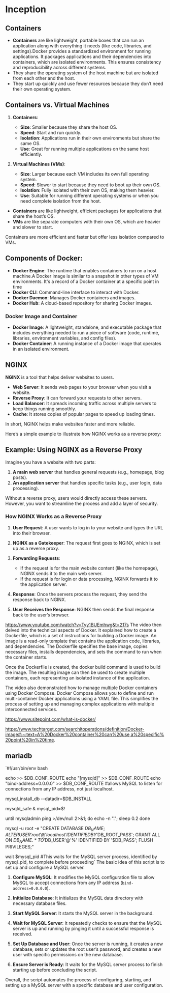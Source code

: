 # Inception

## **Containers**
- **Containers** are like lightweight, portable boxes that can run an application along with everything it needs (like code, libraries, and settings).Docker provides a standardized environment for running applications. It packages applications and their dependencies into containers, which are isolated environments. This ensures consistency and reproducibility across different systems.
- They share the operating system of the host machine but are isolated from each other and the host.
- They start up quickly and use fewer resources because they don’t need their own operating system.

## **Containers vs. Virtual Machines**

1. **Containers**:
   - **Size**: Smaller because they share the host OS.
   - **Speed**: Start and run quickly.
   - **Isolation**: Applications run in their own environments but share the same OS.
   - **Use**: Great for running multiple applications on the same host efficiently.

2. **Virtual Machines (VMs)**:
   - **Size**: Larger because each VM includes its own full operating system.
   - **Speed**: Slower to start because they need to boot up their own OS.
   - **Isolation**: Fully isolated with their own OS, making them heavier.
   - **Use**: Suitable for running different operating systems or when you need complete isolation from the host.


- **Containers** are like lightweight, efficient packages for applications that share the host’s OS.
- **VMs** are like separate computers with their own OS, which are heavier and slower to start. 

Containers are more efficient and faster but offer less isolation compared to VMs.



## **Components of Docker**:
  - **Docker Engine**: The runtime that enables containers to run on a host machine.A Docker image is similar to a snapshot in other types of VM environments. It's a record of a Docker container at a specific point in time
  - **Docker CLI**: Command-line interface to interact with Docker.
  - **Docker Daemon**: Manages Docker containers and images.
  - **Docker Hub**: A cloud-based repository for sharing Docker images.

### **Docker Image and Container**
- **Docker Image**: A lightweight, standalone, and executable package that includes everything needed to run a piece of software (code, runtime, libraries, environment variables, and config files).
- **Docker Container**: A running instance of a Docker image that operates in an isolated environment.


## **NGINX**

**NGINX** is a tool that helps deliver websites to users. 

- **Web Server**: It sends web pages to your browser when you visit a website.
- **Reverse Proxy**: It can forward your requests to other servers.
- **Load Balancer**: It spreads incoming traffic across multiple servers to keep things running smoothly.
- **Cache**: It stores copies of popular pages to speed up loading times.

In short, NGINX helps make websites faster and more reliable.


Here’s a simple example to illustrate how NGINX works as a reverse proxy:

## **Example: Using NGINX as a Reverse Proxy**

Imagine you have a website with two parts:

1. **A main web server** that handles general requests (e.g., homepage, blog posts).
2. **An application server** that handles specific tasks (e.g., user login, data processing).

Without a reverse proxy, users would directly access these servers. However, you want to streamline the process and add a layer of security.

### **How NGINX Works as a Reverse Proxy**

1. **User Request**: A user wants to log in to your website and types the URL into their browser.
   
2. **NGINX as a Gatekeeper**: The request first goes to NGINX, which is set up as a reverse proxy.

3. **Forwarding Requests**:
   - If the request is for the main website content (like the homepage), NGINX sends it to the main web server.
   - If the request is for login or data processing, NGINX forwards it to the application server.

4. **Response**: Once the servers process the request, they send the response back to NGINX.

5. **User Receives the Response**: NGINX then sends the final response back to the user’s browser.

https://www.youtube.com/watch?v=Tyy1BUEmhwg&t=217s
The video then delved into the technical aspects of Docker. It explained how to create a Dockerfile, which is a set of instructions for building a Docker image. An image is a read-only template that contains the application code, libraries, and dependencies. The Dockerfile specifies the base image, copies necessary files, installs dependencies, and sets the command to run when the container starts.

Once the Dockerfile is created, the docker build command is used to build the image. The resulting image can then be used to create multiple containers, each representing an isolated instance of the application.

The video also demonstrated how to manage multiple Docker containers using Docker Compose. Docker Compose allows you to define and run multi-container Docker applications using a YAML file. This simplifies the process of setting up and managing complex applications with multiple interconnected services.

https://www.sitepoint.com/what-is-docker/

https://www.techtarget.com/searchitoperations/definition/Docker-image#:~:text=A%20Docker%20container%20can%20use,a%20specific%20point%20in%20time.


## mariadb
`#!/usr/bin/env bash

echo >> $DB_CONF_ROUTE
echo "[mysqld]" >> $DB_CONF_ROUTE
echo "bind-address=0.0.0.0" >> $DB_CONF_ROUTE #allows MySQL to listen for connections from any IP address, not just localhost.

mysql_install_db --datadir=$DB_INSTALL

mysqld_safe &
mysql_pid=$!

until mysqladmin ping >/dev/null 2>&1; do
  echo -n "."; sleep 0.2
done

mysql -u root -e "CREATE DATABASE $DB_NAME;
    ALTER USER 'root'@'localhost' IDENTIFIED BY '$DB_ROOT_PASS';
    GRANT ALL ON $DB_NAME.* TO '$DB_USER'@'%' IDENTIFIED BY '$DB_PASS';
    FLUSH PRIVILEGES;"

wait $mysql_pid #This waits for the MySQL server process, identified by mysql_pid, to complete before proceeding`
The basic idea of this script is to set up and configure a MySQL server. 

1. **Configure MySQL**: It modifies the MySQL configuration file to allow MySQL to accept connections from any IP address (`bind-address=0.0.0.0`).

2. **Initialize Database**: It initializes the MySQL data directory with necessary database files.

3. **Start MySQL Server**: It starts the MySQL server in the background.

4. **Wait for MySQL Server**: It repeatedly checks to ensure that the MySQL server is up and running by pinging it until a successful response is received.

5. **Set Up Database and User**: Once the server is running, it creates a new database, sets or updates the root user’s password, and creates a new user with specific permissions on the new database.

6. **Ensure Server is Ready**: It waits for the MySQL server process to finish starting up before concluding the script.

Overall, the script automates the process of configuring, starting, and setting up a MySQL server with a specific database and user configuration.

